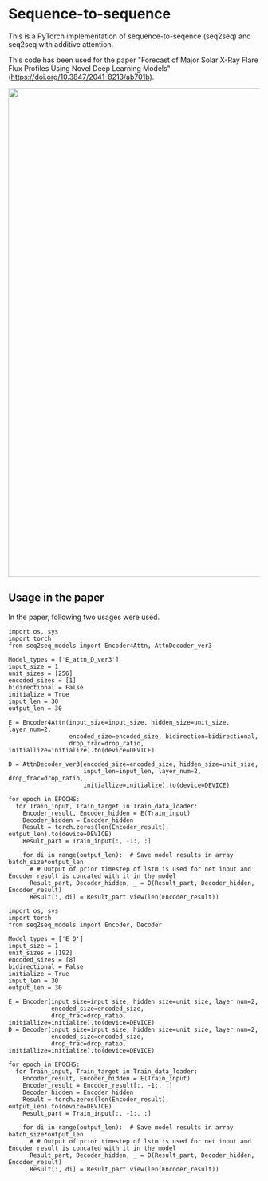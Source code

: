 # Sequence-to-sequence

This is a PyTorch implementation of sequence-to-seqence (seq2seq) and seq2seq with additive attention.

This code has been used for the paper "Forecast of Major Solar X-Ray Flare Flux Profiles Using Novel Deep Learning Models" (https://doi.org/10.3847/2041-8213/ab701b).

<img src="https://user-images.githubusercontent.com/48608835/130018992-fd295386-a109-4814-8a92-c54c13b234b9.png" width=980px>

## Usage in the paper
In the paper, following two usages were used.

```
import os, sys
import torch
from seq2seq_models import Encoder4Attn, AttnDecoder_ver3
    
Model_types = ['E_attn_D_ver3']
input_size = 1
unit_sizes = [256]
encoded_sizes = [1]
bidirectional = False
initialize = True
input_len = 30
output_len = 30

E = Encoder4Attn(input_size=input_size, hidden_size=unit_size, layer_num=2,
                 encoded_size=encoded_size, bidirection=bidirectional,
                 drop_frac=drop_ratio, initiallize=initialize).to(device=DEVICE)
                 
D = AttnDecoder_ver3(encoded_size=encoded_size, hidden_size=unit_size,
                     input_len=input_len, layer_num=2, drop_frac=drop_ratio,
                     initiallize=initialize).to(device=DEVICE)
                     
for epoch in EPOCHS:
  for Train_input, Train_target in Train_data_loader:  
    Encoder_result, Encoder_hidden = E(Train_input)
    Decoder_hidden = Encoder_hidden
    Result = torch.zeros(len(Encoder_result), output_len).to(device=DEVICE)
    Result_part = Train_input[:, -1:, :]
    
    for di in range(output_len):  # Save model results in array batch_size*output_len
      # # Output of prior timestep of lstm is used for net input and Encoder result is concated with it in the model
      Result_part, Decoder_hidden, _ = D(Result_part, Decoder_hidden, Encoder_result)
      Result[:, di] = Result_part.view(len(Encoder_result))
```


```
import os, sys
import torch
from seq2seq_models import Encoder, Decoder

Model_types = ['E_D']
input_size = 1
unit_sizes = [192]
encoded_sizes = [8]
bidirectional = False
initialize = True
input_len = 30
output_len = 30

E = Encoder(input_size=input_size, hidden_size=unit_size, layer_num=2,
            encoded_size=encoded_size,
            drop_frac=drop_ratio, initiallize=initialize).to(device=DEVICE)
D = Decoder(input_size=input_size, hidden_size=unit_size, layer_num=2,
            encoded_size=encoded_size,
            drop_frac=drop_ratio, initiallize=initialize).to(device=DEVICE)
                     
for epoch in EPOCHS:
  for Train_input, Train_target in Train_data_loader:  
    Encoder_result, Encoder_hidden = E(Train_input)
    Encoder_result = Encoder_result[:, -1:, :]
    Decoder_hidden = Encoder_hidden
    Result = torch.zeros(len(Encoder_result), output_len).to(device=DEVICE)
    Result_part = Train_input[:, -1:, :]
    
    for di in range(output_len):  # Save model results in array batch_size*output_len
      # # Output of prior timestep of lstm is used for net input and Encoder result is concated with it in the model
      Result_part, Decoder_hidden, _ = D(Result_part, Decoder_hidden, Encoder_result)
      Result[:, di] = Result_part.view(len(Encoder_result))
```
